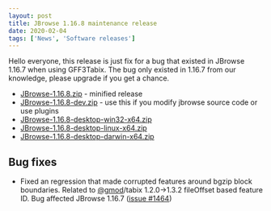 ```yaml
---
layout: post
title: JBrowse 1.16.8 maintenance release
date: 2020-02-04
tags: ['News', 'Software releases']
---
```


Hello everyone, this release is just fix for a bug that existed in JBrowse
1.16.7 when using GFF3Tabix. The bug only existed in 1.16.7 from our knowledge,
please upgrade if you get a chance.

- [JBrowse-1.16.8.zip](https://github.com/GMOD/jbrowse/releases/download/1.16.8-release/JBrowse-1.16.8.zip) -
  minified release
- [JBrowse-1.16.8-dev.zip](https://github.com/GMOD/jbrowse/archive/1.16.8-release.zip) -
  use this if you modify jbrowse source code or use plugins
- [JBrowse-1.16.8-desktop-win32-x64.zip](https://github.com/GMOD/jbrowse/releases/download/1.16.8-release/JBrowse-1.16.8-desktop-win32-x64.zip)
- [JBrowse-1.16.8-desktop-linux-x64.zip](https://github.com/GMOD/jbrowse/releases/download/1.16.8-release/JBrowse-1.16.8-desktop-linux-x64.zip)
- [JBrowse-1.16.8-desktop-darwin-x64.zip](https://github.com/GMOD/jbrowse/releases/download/1.16.8-release/JBrowse-1.16.8-desktop-darwin-x64.zip)

## Bug fixes

- Fixed an regression that made corrupted features around bgzip block
  boundaries. Related to <a href="https://github.com/gmod">@gmod</a>/tabix
  1.2.0->1.3.2 fileOffset based feature ID. Bug affected JBrowse 1.16.7
  (<a href="https://github.com/gmod/jbrowse/issues/1464">issue #1464</a>)
